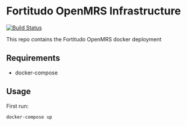 # Fortitudo OpenMRS Infrastructure

[![Build Status](https://travis-ci.org/fortitudoinc/fortitudoinc-ansible.svg?branch=master)](https://travis-ci.org/fortitudoinc/fortitudoinc-ansible)

This repo contains the Fortitudo OpenMRS docker deployment

## Requirements
- docker-compose

## Usage

First run:
```bash
docker-compose up
```
